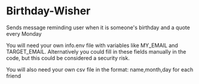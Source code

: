 # Birthday-Wisher
Sends message reminding user when it is someone's birthday and a quote every Monday

You will need your own info.env file with variables like MY_EMAIL and TARGET_EMAIL. Alternatively you could fill in these fields manually in the code, but this could be considered a security risk.

You will also need your own csv file in the format: name,month,day for each friend
